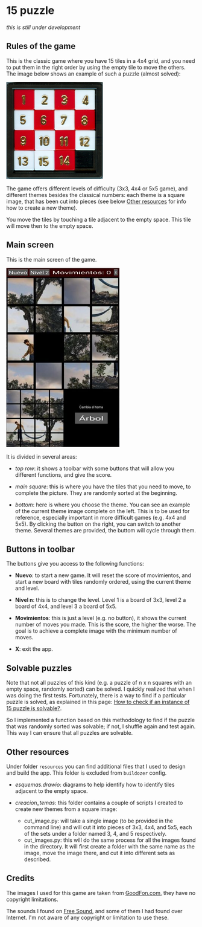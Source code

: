 # 15 puzzle

_this is still under development_

## Rules of the game

This is the classic game where you have 15 tiles in a 4x4 grid, and you need to put them in the right order by using the empty tile to move the others. The image below shows an example of such a puzzle (almost solved):

![example 15puzzle](../img/15puzzle_example.png)

The game offers different levels of difficulty (3x3, 4x4 or 5x5 game), and different themes besides the classical numbers: each theme is a square image, that has been cut into pieces (see below [Other resources](#other-resources) for info how to create a new theme).

You move the tiles by touching a tile adjacent to the empty space. This tile will move then to the empty space.


## Main screen

This is the main screen of the game.

![screenshot](../img/15puzzle_screen.jpg)

It is divided in several areas:

- _top row_: it shows a toolbar with some buttons that will allow you different functions, and give the score.

- _main square_: this is where you have the tiles that you need to move, to complete the picture. They are randomly sorted at the beginning.

- _bottom_: here is where you choose the theme. You can see an example of the current theme image complete on the left. This is to be used for reference, especially important in more difficult games (e.g. 4x4 and 5x5). By clicking the button on the right, you can switch to another theme. Several themes are provided, the buttom will cycle through them.


## Buttons in toolbar

The buttons give you access to the following functions:

  - **Nuevo**: to start a new game. It will reset the score of movimientos, and start a new board with tiles randomly ordered, using the current theme and level.

  - **Nivel n**: this is to change the level. Level 1 is a board of 3x3, level 2 a board of 4x4, and level 3 a board of 5x5.

  - **Movimientos**: this is just a level (e.g. no button), it shows the current number of moves you made. This is the score, the higher the worse. The goal is to achieve a complete image with the minimum number of moves.

  - **X**: exit the app.


## Solvable puzzles

Note that not all puzzles of this kind (e.g. a puzzle of n x n squares with an empty space, randomly sorted) can be solved. I quickly realized that when I was doing the first tests. Fortunately, there is a way to find if a particular puzzle is solved, as explained in this page: [How to check if an instance of 15 puzzle is solvable?](https://www.geeksforgeeks.org/check-instance-15-puzzle-solvable/).

So I implemented a function based on this methodology to find if the puzzle that was randomly sorted was solvable; if not, I shuffle again and test again. This way I can ensure that all puzzles are solvable.


## Other resources

Under folder `resources` you can find additional files that I used to design and build the app. This folder is excluded from `buildozer` config.

- _esquemas.drawio_: diagrams to help identify how to identify tiles adjacent to the empty space.

- _creacion_temas_: this folder contains a couple of scripts I created to create new themes from a square image:
  - cut_image.py: will take a single image (to be provided in the command line) and will cut it into pieces of 3x3, 4x4, and 5x5, each of the sets under a folder named 3, 4, and 5 respectively.
  - cut_images.py: this will do the same process for all the images found in the directory. It will first create a folder with the same name as the image, move the image there, and cut it into different sets as described.


## Credits

The images I used for this game are taken from [GoodFon.com](https://www.goodfon.com/), they have no copyright limitations.

The sounds I found on [Free Sound](https://freesound.org/), and some of them I had found over Internet. I'm not aware of any copyright or limitation to use these.
